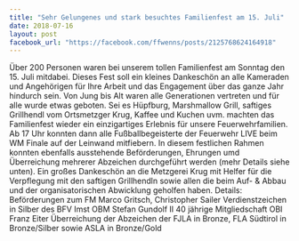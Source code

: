 ```yaml
---
title: "Sehr Gelungenes und stark besuchtes Familienfest am 15. Juli"
date: 2018-07-16
layout: post
facebook_url: "https://facebook.com/ffwenns/posts/2125768624164918"
---
```


Über 200 Personen waren bei unserem tollen Familienfest am Sonntag den 15. Juli mitdabei. Dieses Fest soll ein kleines Dankeschön an alle Kameraden und Angehörigen für Ihre Arbeit und das Engagement über das ganze Jahr hindurch sein. Von Jung bis Alt waren alle Generationen vertreten und für alle wurde etwas geboten. Sei es Hüpfburg, Marshmallow Grill, saftiges Grillhendl vom Ortsmetzger Krug, Kaffee und Kuchen uvm. machten das Familienfest wieder ein einzigartiges Erlebnis für unsere Feuerwehrfamilien. Ab 17 Uhr konnten dann alle Fußballbegeisterte der Feuerwehr LIVE beim WM Finale auf der Leinwand mitfiebern. In diesem festlichen Rahmen konnten ebenfalls ausstehende Beförderungen, Ehrungen umd Überreichung mehrerer Abzeichen durchgeführt werden (mehr Details siehe unten). 
Ein großes Dankeschön an die Metzgerei Krug mit Helfer für die Verpflegung mit den saftigen Grillhendln sowie allen die beim Auf- & Abbau und der organisatorischen Abwicklung geholfen haben.
Details:
Beförderungen zum FM
Marco Gritsch, Christopher Sailer
Verdienstzeichen in Silber des BFV Imst
OBM Stefan Gundolf II
40 jährige Mitgliedschaft
OBI Franz Eiter
Überreichung der Abzeichen der FJLA in Bronze, FLA Südtirol in Bronze/Silber sowie ASLA in Bronze/Gold